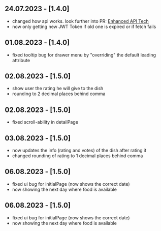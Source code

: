 ## 24.07.2023 - [1.4.0]

- changed how api works. look further into
  PR: [Enhanced API Tech](https://github.com/whosFritz/MensiMates/pull/140)
- now only getting new JWT Token if old one is expired or if fetch fails

## 01.08.2023 - [1.4.0]

- fixed tooltip bug for drawer menu by "overriding" the default leading attribute

## 02.08.2023 - [1.5.0]

- show user the rating he will give to the dish
- rounding to 2 decimal places behind comma

## 02.08.2023 - [1.5.0]

- fixed scroll-ability in detailPage

## 03.08.2023 - [1.5.0]

- now updates the info (rating and votes) of the dish after rating it
- changed rounding of rating to 1 decimal places behind comma

## 06.08.2023 - [1.5.0]

- fixed ui bug for initialPage (now shows the correct date)
- now showing the next day where food is available

## 06.08.2023 - [1.5.0]

- fixed ui bug for initialPage (now shows the correct date)
- now showing the next day where food is available
